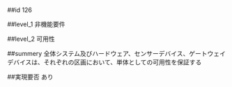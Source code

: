 ##id
126

##level_1
非機能要件

##level_2
可用性

##summery
全体システム及びハードウェア、センサーデバイス、ゲートウェイデバイスは、それぞれの区画において、単体としての可用性を保証する

##実現要否
あり

